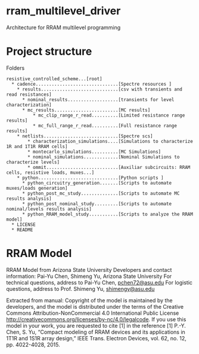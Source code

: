 # rram_multilevel_driver
Architecture for RRAM multilevel programming

# Project structure

Folders
```
resistive_controlled_scheme...[root]
  * cadence...............................[Spectre resources ]
    * results.............................[csv with transients and read resistances]
      * nominal_results...................[transients for level characterization]
      * mc_results........................[MC results]
          * mc_clip_range_r_read..........[Limited resistance range results]
          * mc_full_range_r_read..........[Full resistance range results]
    * netlists............................[Spectre scs]
        * characterization_simulations....[Simulations to characterize 1R and 1T1R RRAM cells]
        * montecarlo_simulations..........[MC Simulations]
        * nominal_simulations.............[Nominal Simulations to characterize levels]
        * ommit...........................[Auxiliar subcircuits: RRAM cells, resistive loads, muxes...]
    * python..............................[Python scripts ]
      * python_circuitry_generation.......[Scripts to automate muxes/loads generation]
      * python_post_mc_study..............[Scripts to automate MC results analysis]
      * python_post_nominal_study.........[Scripts to automate nominal/levels results analysis]
      * python_RRAM_model_study...........[Scripts to analyze the RRAM model]
  * LICENSE
  * README
```

# RRAM Model
RRAM Model from Arizona State University
Developers and contact information:
Pai-Yu Chen, Shimeng Yu, Arizona State University
For technical questions, address to Pai-Yu Chen, pchen72@asu.edu
For logistic questions, address to Prof. Shimeng Yu, shimengy@asu.edu

Extracted from manual:
Copyright of the model is maintained by the developers, and the model is distributed under the
terms of the Creative Commons Attribution-NonCommercial 4.0 International Public License
http://creativecommons.org/licenses/by-nc/4.0/legalcode. If you use this model in your work, you are
requested to cite [1] in the reference
[1] P.-Y. Chen, S. Yu, “Compact modeling of RRAM devices and its applications in 1T1R and 1S1R
array design,” IEEE Trans. Electron Devices, vol. 62, no. 12, pp. 4022-4028, 2015.

